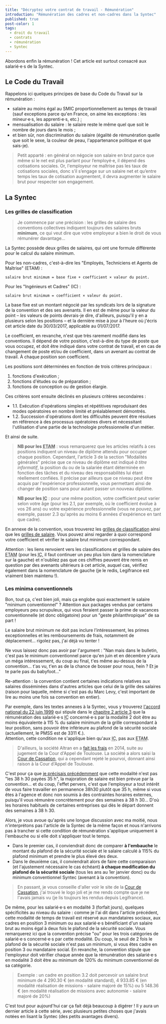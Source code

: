 ```yaml
---
title: "Décryptez votre contrat de travail - Rémunération"
introduction: "Rémunération des cadres et non-cadres dans la Syntec"
published: true
post-color: 1
tags:
  - droit du travail
  - contrats
  - rémunération
  - Syntec
---
```


Abordons enfin la rémunération ! Cet article est surtout consacré aux salarié·e·s de la Syntec.

## Le Code du Travail

Rappelons ici quelques principes de base du Code du Travail sur la rémunération :

- salaire au moins égal au SMIC proportionnellement au temps de travail (sauf exceptions parce qu'en France, on aime les exceptions : les mineur·e·s, les apprenti·e·s, etc.) ;
- mensualisation du salaire : le salaire reste le même quel que soit le nombre de jours dans le mois ;
- et bien sûr, non discrimination du salaire (égalité de rémunération quelle que soit le sexe, la couleur de peau, l'appartenance politique et que sais-je).

> Petit apparté : en général on négocie son salaire en brut parce que même si le net est plus parlant pour l’employé·e, il dépend des cotisations sociales. Or, l'employeur ne maîtrise pas les taux de cotisations sociales, donc s’il s’engage sur un salaire net et qu’entre temps les taux de cotisation augmentent, il devra augmenter le salaire brut pour respecter son engagement.

## La Syntec

### Les grilles de classification

> Je commence par une précision : les grilles de salaire des conventions collectives indiquent toujours des salaires bruts **minimum**, ce qui veut dire que votre employeur a bien le droit de vous rémunérer davantage…

La Syntec possède deux grilles de salaires, qui ont une formule différente pour le calcul du salaire minimum.

Pour les non-cadres, c'est-à-dire les "Employés, Techniciens et Agents de Maîtrise" (ETAM) :

```
salaire brut minimum = base fixe + coefficient × valeur du point.
```

Pour les "Ingénieurs et Cadres" (IC) : 

```
salaire brut minimum = coefficient × valeur du point.
```

La base fixe est un montant négocié par les syndicats lors de la signature de la convention et des ses avenants. Il en est de même pour la valeur du point – *les* valeurs de points devrais-je dire, d'ailleurs, puisqu'il y en a plusieurs selon les positions – et la dernière mise à jour à l'heure où j'écris cet article date du 30/03/2017, applicable au 01/07/2017.

Le coefficient, en revanche, n'est que très rarement modifié dans les conventions. Il dépend de votre position, c'est-à-dire du type de poste que vous occupez, et doit être indiqué dans votre contrat de travail, et en cas de changement de poste et/ou de coefficient, dans un avenant au contrat de travail. À chaque position son coefficient.

Les positions sont déterminées en fonction de trois critères principaux :

1. fonctions d'exécution ;  
1. fonctions d'études ou de préparation ;  
1. fonctions de conception ou de gestion élargie.

Ces critères sont ensuite déclinés en plusieurs critères secondaires :

- 1.1. Exécution d'opérations simples et répétitives reproduisant des modes opératoires en nombre limité et préalablement démontrés.
- 1.2. Succession d'opérations dont les difficultés peuvent être résolues en référence à des processus opératoires divers et nécessitant l'utilisation d'une partie de la technologie professionnelle d'un métier.

Et ainsi de suite. 

> **NB pour les <abbr title="Employés, Techniciens et Agents de Maîtrise">ETAM</abbr>** : vous remarquerez que les articles relatifs à ces positions indiquent un niveau de diplôme attendu pour occuper chaque position. Cependant, l'article 3 de la section "Modalités générales" précise que ce niveau de diplôme est indiqué *à titre informatif*, la position du ou de la salariée étant déterminée en fonction des tâches et du niveau des responsabilités lui étant réellement confiées. Il précise par ailleurs que ce niveau peut être acquis par l'expérience professionnelle, vous permettant ainsi de changer de position sans pour autant passer un nouveau diplôme.

> **NB pour les <abbr title="Ingénieurs et cadres">IC</abbr>** : pour une même position, votre coefficient peut varier selon votre âge (pour les 2.1, par exemple, où le coefficient évolue à vos 26 ans) ou votre expérience professionnelle (vous ne pouvez, par exemple, passer 2.3 qu'après au moins 6 années d'expérience en tant que cadre). 

En annexe de la convention, vous trouverez les [grilles de classification](https://www.legifrance.gouv.fr/affichIDCC.do?cidTexte=KALITEXT000005679903&idSectionTA=KALISCTA000005724161&idConvention=KALICONT000005635173&dateTexte=29990101) ainsi que les [grilles de salaire](https://www.legifrance.gouv.fr/affichIDCC.do;jsessionid=F458E7E60355D32452E881E06AF72B8A.tplgfr25s_1?idSectionTA=KALISCTA000035330683&cidTexte=KALITEXT000035330676&idConvention=KALICONT000005635173&dateTexte=29990101). Vous pouvez ainsi regarder à quoi correspond votre coefficient et vérifier le salaire brut minimum correspondant. 

Attention : les liens renvoient vers les classifications et grilles de salaire des <abbr title="Employés, Techniciens et Agents de Maîtrise">ETAM</abbr> (pour les <abbr title="Ingénieurs et cadres">IC</abbr>, il faut continuer un peu plus loin dans la nomenclature sur la gauche) et n'oubliez pas que ces chiffres peuvent être remis en question par des avenants ultérieurs à cet article, auquel cas, vérifiez également dans la nomenclature de gauche (je le redis, Legifrance est vraiment bien maintenu !).

### Les minima conventionnels

Bon, tout ça, c'est bien joli, mais ça englobe quoi exactement le salaire "minimum conventionnel" ? Attention aux packages vendus par certains employeurs peu scrupuleux, qui vous feraient passer la prime de vacances conventionnelle (et donc obligatoire) pour un "geste philanthropique" de sa part !

Le salaire brut minimum ne doit pas inclure l’intéressement, les primes exceptionnelles et les remboursements de frais, notamment de déplacement… rigolez pas, j'ai déjà vu tenter !

Ne vous laissez donc pas avoir par l'argument : "Nan mais dans le bulletin, c'est pas le minimum conventionnel parce qu'en juin et en décembre y'aura un méga intéressement, du coup au final, t'es même au-dessus de la convention… t'as vu, t'en as de la chance de bosser pour nous, hein ? Et je te parle pas du babyfoot…" 

Re-attention : la convention contient certaines indications relatives aux salaires disséminées dans d'autres articles que celui de la grille des salaires (raison pour laquelle, même si c'est pas du Marc Levy, c'est important de lire au moins une fois sa convention en entier). 

Par exemple, dans les textes annexes à la Syntec, vous y trouverez [l'accord national du 22 juin 1999](https://www.legifrance.gouv.fr/affichIDCC.do?idArticle=KALIARTI000005851632&idSectionTA=KALISCTA000005724204&cidTexte=KALITEXT000005679936&idConvention=KALICONT000005635173&dateTexte=29990101) qui stipule dans le [chapitre 2 article 3](https://www.legifrance.gouv.fr/affichIDCC.do?cidTexte=KALITEXT000005679936&idSectionTA=KALISCTA000021450209&idConvention=KALICONT000005635173&dateTexte=29990101) que la rémunération des salarié·e·s <abbr title="Ingénieurs et cadres">IC</abbr> concerné·e·s par la modalité 2 doit être au moins équivalente à 115 % du salaire minimum de la grille correspondant à leur position, sans pouvoir être inférieure au plafond de la sécurité sociale (actuellement, le PMSS est de 3311 €.).  
Attention, cette condition ne s'applique bien qu'aux <abbr title="Ingénieurs et Cadres">IC</abbr>, pas aux <abbr title="Employés, Techniciens et Agents de Maîtrise">ETAM</abbr>.

> D'ailleurs, la société Altran en a [fait les frais](http://www.lefigaro.fr/flash-eco/2014/09/23/97002-20140923FILWWW00193-altran-condamne-a-des-rappels-de-salaires.php) en 2014, suite au jugement de la Cour d'Appel de Toulouse. La société a alors saisi la [Cour de Cassation](https://www.courdecassation.fr/jurisprudence_2/chambre_sociale_576/1834_4_32910.html), qui a cependant rejeté le pourvoi, donnant ainsi raison à la Cour d'Appel de Toulouse. 

C'est pour ça que [je précisais précédemment](/2018/11/09/phptour.5.html) que cette modalité n'est pas "les 38&nbsp;h&nbsp;30 payées 35&nbsp;h", la majoration de salaire est bien prévue par la convention… et du coup, l'effet pervers, c'est que l'employeur a tout intérêt de vous faire travailler en permanence 38h30 plutôt que 35&nbsp;h, même si vous êtes à l'agence et donc non soumis à des contraintes horaires externes, puisqu'il vous rémunère concrètement pour des semaines à 38&nbsp;h&nbsp;30… D'où les horaires habituels de certaines entreprises qui dès le départ donnent des semaines à 38&nbsp;h&nbsp;30.

Alors, je vous avoue qu'après une longue discussion avec ma moitié, nous n'interprétons pas l'article de la Syntec de la même façon et nous n'arrivons pas à trancher si cette condition de rémunération s'applique uniquement à l'embauche ou si elle doit s'appliquer tout le temps.

- Dans le premier cas, il conviendrait donc de comparer **à l'embauche** le montant du plafond de la sécurité sociale et le salaire calculé à 115% du plafond minimum et prendre le plus élevé des deux. 
- Dans le deuxième cas, il conviendrait alors de faire cette comparaison (et l'ajustement nécessaire le cas échéant) **à chaque modification du plafond de la sécurité sociale** (tous les ans au 1er janvier donc) ou du minimum conventionnel Syntec (avenant à la convention).

> En passant, je vous conseille d'aller voir le site de la [Cour de Cassation](https://www.courdecassation.fr/), j'ai trouvé le logo joli et je me rends compte que je ne l'avais jamais vu (je lis toujours les rendus depuis Legifrance). 

De même, pour les salarié·e·s en modalité 3 (forfait jours), quelques spécificités au niveau du salaire : comme je l'ai dit dans l'article précédent, cette modalité de temps de travail est réservé aux mandataires sociaux, aux cadres en position 3 minimum ou aux salarié·e·s bénéficiant d'un salaire brut au moins égal à deux fois le plafond de la sécurité sociale. Vous remarquerez ici que la convention précise "ou" pour les trois catégories de salarié·e·s concerné·e·s par cette modalité. Du coup, le seuil de 2 fois le plafond de la sécurité sociale n'est pas un minimum, si vous êtes cadre en position 3 ou mandataire social. En revanche, la convention stipule que l'employeur doit vérifier chaque année que la rémunération des salarié·e·s en modalité 3 doit être au minimum de 120% du minimum conventionnel de sa catégorie. 

> Exemple : un cadre en position 3.2 doit percevoir un salaire brut minimum de 4 290.30 € (en modalité standard), 4 933.85 € (en modalité réalisation de missions - salaire majoré de 15%) ou 5 148.36 € (en modalité réalisation de missions avec autonomie - salaire majoré de 20%)

C'est tout pour aujourd'hui car ça fait déjà beaucoup à digérer ! Il y aura un dernier article à cette série, avec plusieurs petites choses que j'avais notées en lisant la Syntec (des petits avantages divers).
